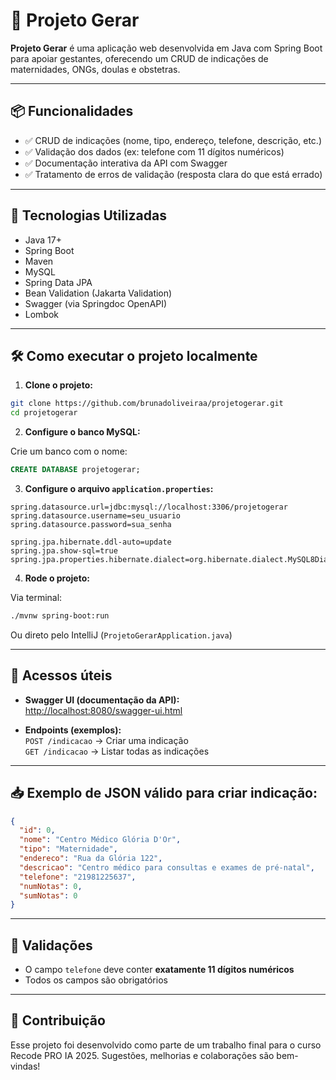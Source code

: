 
# 📘 Projeto Gerar

**Projeto Gerar** é uma aplicação web desenvolvida em Java com Spring Boot para apoiar gestantes, oferecendo um CRUD de indicações de maternidades, ONGs, doulas e obstetras.

---

## 📦 Funcionalidades

- ✅ CRUD de indicações (nome, tipo, endereço, telefone, descrição, etc.)
- ✅ Validação dos dados (ex: telefone com 11 dígitos numéricos)
- ✅ Documentação interativa da API com Swagger
- ✅ Tratamento de erros de validação (resposta clara do que está errado)

---

## 🧱 Tecnologias Utilizadas

- Java 17+
- Spring Boot
- Maven
- MySQL
- Spring Data JPA
- Bean Validation (Jakarta Validation)
- Swagger (via Springdoc OpenAPI)
- Lombok

---

## 🛠️ Como executar o projeto localmente

1. **Clone o projeto:**

```bash
git clone https://github.com/brunadoliveiraa/projetogerar.git
cd projetogerar
```

2. **Configure o banco MySQL:**

Crie um banco com o nome:

```sql
CREATE DATABASE projetogerar;
```

3. **Configure o arquivo `application.properties`:**

```properties
spring.datasource.url=jdbc:mysql://localhost:3306/projetogerar
spring.datasource.username=seu_usuario
spring.datasource.password=sua_senha

spring.jpa.hibernate.ddl-auto=update
spring.jpa.show-sql=true
spring.jpa.properties.hibernate.dialect=org.hibernate.dialect.MySQL8Dialect
```

4. **Rode o projeto:**

Via terminal:

```bash
./mvnw spring-boot:run
```

Ou direto pelo IntelliJ (`ProjetoGerarApplication.java`)

---

## 📑 Acessos úteis

- **Swagger UI (documentação da API):**  
  [http://localhost:8080/swagger-ui.html](http://localhost:8080/swagger-ui.html)

- **Endpoints (exemplos):**  
  `POST /indicacao` → Criar uma indicação  
  `GET /indicacao` → Listar todas as indicações

---

## 📥 Exemplo de JSON válido para criar indicação:

```json
{
  "id": 0,
  "nome": "Centro Médico Glória D'Or",
  "tipo": "Maternidade",
  "endereco": "Rua da Glória 122",
  "descricao": "Centro médico para consultas e exames de pré-natal",
  "telefone": "21981225637",
  "numNotas": 0,
  "sumNotas": 0
}
```

---

## 🚨 Validações

- O campo `telefone` deve conter **exatamente 11 dígitos numéricos**
- Todos os campos são obrigatórios

---

## 💬 Contribuição

Esse projeto foi desenvolvido como parte de um trabalho final para o curso Recode PRO IA 2025. Sugestões, melhorias e colaborações são bem-vindas!
